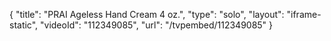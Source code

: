 {
    "title": "PRAI Ageless Hand Cream 4 oz.",
    "type": "solo",
    "layout": "iframe-static",
    "videoId": "112349085",
    "url": "\/tvpembed\/112349085"
}